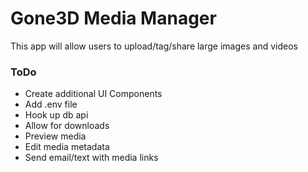 # Gone3D Media Manager

This app will allow users to upload/tag/share large images and videos

### ToDo

- Create additional UI Components
- Add .env file
- Hook up db api
- Allow for downloads
- Preview media
- Edit media metadata
- Send email/text with media links
